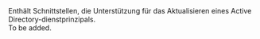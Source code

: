 <Namespace Name="Microsoft.Azure.Management.Graph.RBAC.Fluent.ServicePrincipal.Update">
  <Docs>
    <summary>Enthält Schnittstellen, die Unterstützung für das Aktualisieren eines Active Directory-dienstprinzipals.</summary> 
    <remarks>To be added.</remarks>
  </Docs>
</Namespace>

